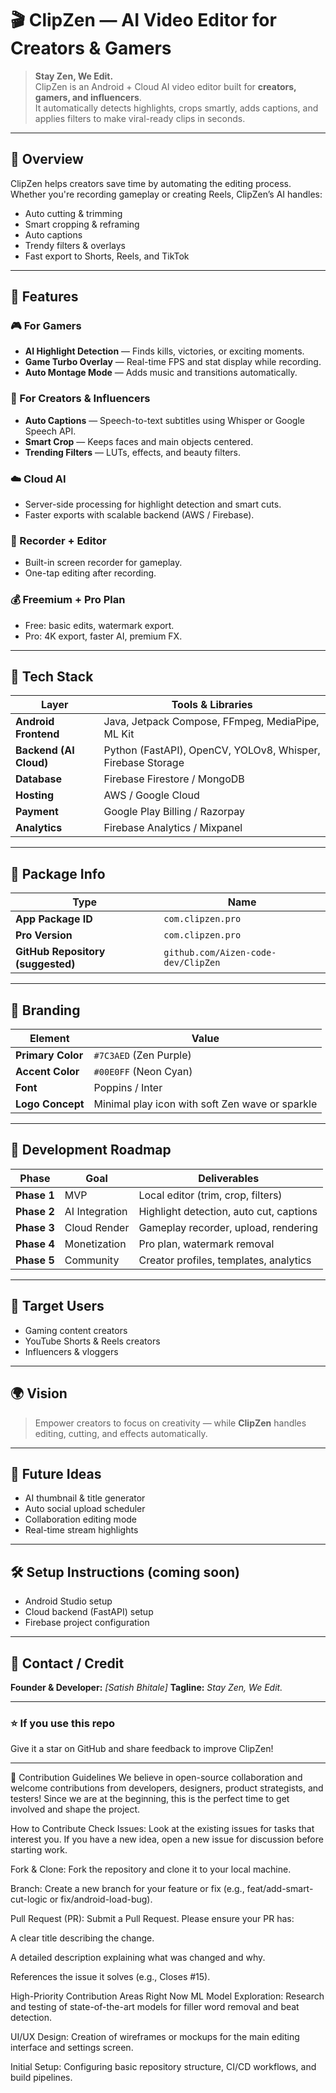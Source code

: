 # 🎬 ClipZen — AI Video Editor for Creators & Gamers

> **Stay Zen, We Edit.**  
> ClipZen is an Android + Cloud AI video editor built for **creators, gamers, and influencers**.  
> It automatically detects highlights, crops smartly, adds captions, and applies filters to make viral-ready clips in seconds.

---

## 🧠 Overview
ClipZen helps creators save time by automating the editing process.  
Whether you're recording gameplay or creating Reels, ClipZen’s AI handles:
- Auto cutting & trimming
- Smart cropping & reframing
- Auto captions
- Trendy filters & overlays
- Fast export to Shorts, Reels, and TikTok

---

## 🚀 Features

### 🎮 For Gamers
- **AI Highlight Detection** — Finds kills, victories, or exciting moments.
- **Game Turbo Overlay** — Real-time FPS and stat display while recording.
- **Auto Montage Mode** — Adds music and transitions automatically.

### 🎥 For Creators & Influencers
- **Auto Captions** — Speech-to-text subtitles using Whisper or Google Speech API.
- **Smart Crop** — Keeps faces and main objects centered.
- **Trending Filters** — LUTs, effects, and beauty filters.

### ☁️ Cloud AI
- Server-side processing for highlight detection and smart cuts.
- Faster exports with scalable backend (AWS / Firebase).

### 📲 Recorder + Editor
- Built-in screen recorder for gameplay.
- One-tap editing after recording.

### 💰 Freemium + Pro Plan
- Free: basic edits, watermark export.
- Pro: 4K export, faster AI, premium FX.

---

## 🧩 Tech Stack

| Layer | Tools & Libraries |
|--------|-------------------|
| **Android Frontend** |  Java, Jetpack Compose, FFmpeg, MediaPipe, ML Kit |
| **Backend (AI Cloud)** | Python (FastAPI), OpenCV, YOLOv8, Whisper, Firebase Storage |
| **Database** | Firebase Firestore / MongoDB |
| **Hosting** | AWS / Google Cloud |
| **Payment** | Google Play Billing / Razorpay |
| **Analytics** | Firebase Analytics / Mixpanel |

---

## 📁 Package Info
| Type | Name |
|------|------|
| **App Package ID** | `com.clipzen.pro` |
| **Pro Version** | `com.clipzen.pro` |
| **GitHub Repository (suggested)** | `github.com/Aizen-code-dev/ClipZen` |

---

## 🎨 Branding

| Element | Value |
|----------|--------|
| **Primary Color** | `#7C3AED` (Zen Purple) |
| **Accent Color** | `#00E0FF` (Neon Cyan) |
| **Font** | Poppins / Inter |
| **Logo Concept** | Minimal play icon with soft Zen wave or sparkle |

---

## 📅 Development Roadmap

| Phase | Goal | Deliverables |
|--------|------|--------------|
| **Phase 1** | MVP | Local editor (trim, crop, filters) |
| **Phase 2** | AI Integration | Highlight detection, auto cut, captions |
| **Phase 3** | Cloud Render | Gameplay recorder, upload, rendering |
| **Phase 4** | Monetization | Pro plan, watermark removal |
| **Phase 5** | Community | Creator profiles, templates, analytics |

---

## 👥 Target Users
- Gaming content creators 
- YouTube Shorts & Reels creators
- Influencers & vloggers

---

## 🌍 Vision
> Empower creators to focus on creativity — while **ClipZen** handles editing, cutting, and effects automatically.

---

## 🧱 Future Ideas
- AI thumbnail & title generator
- Auto social upload scheduler
- Collaboration editing mode
- Real-time stream highlights

---

## 🛠️ Setup Instructions (coming soon)
- Android Studio setup
- Cloud backend (FastAPI) setup
- Firebase project configuration

---

## 💬 Contact / Credit
**Founder & Developer:** *[Satish Bhitale]*
**Tagline:** *Stay Zen, We Edit.*

---

### ⭐ If you use this repo
Give it a star on GitHub and share feedback to improve ClipZen!

---


🤝 Contribution Guidelines
We believe in open-source collaboration and welcome contributions from developers, designers, product strategists, and testers! Since we are at the beginning, this is the perfect time to get involved and shape the project.

How to Contribute
Check Issues: Look at the existing issues for tasks that interest you. If you have a new idea, open a new issue for discussion before starting work.

Fork & Clone: Fork the repository and clone it to your local machine.

Branch: Create a new branch for your feature or fix (e.g., feat/add-smart-cut-logic or fix/android-load-bug).

Pull Request (PR): Submit a Pull Request. Please ensure your PR has:

A clear title describing the change.

A detailed description explaining what was changed and why.

References the issue it solves (e.g., Closes #15).

High-Priority Contribution Areas Right Now
ML Model Exploration: Research and testing of state-of-the-art models for filler word removal and beat detection.

UI/UX Design: Creation of wireframes or mockups for the main editing interface and settings screen.

Initial Setup: Configuring basic repository structure, CI/CD workflows, and build pipelines.